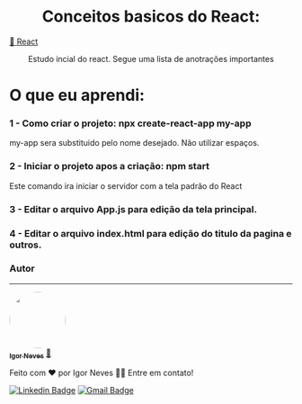 <h1 align="center">Conceitos basicos do React:</h1>

<a href="https://pt-br.reactjs.org/">🔗 React</a>
</h1>
<p align="center">Estudo incial do react. Segue uma lista de anotrações importantes</p>

O que eu aprendi:
=================

<h3>1 - Como criar o projeto: npx create-react-app my-app</h3>
<p> my-app sera substituido pelo nome desejado. Não utilizar espaços. </p>

<h3>2 - Iniciar o projeto apos a criação: npm start</h3>
<p>Este comando ira iniciar o servidor com a tela padrão do React</p>

<h3>3 - Editar o arquivo App.js para edição da tela principal.</h3>
<h3>4 - Editar o arquivo index.html para edição do titulo da pagina e outros.</h3>






### Autor
---

<a href="https://www.linkedin.com/in/igor-neves-5459b0186/">
 <img style="border-radius: 50%;" src="https://instagram.fcnf1-1.fna.fbcdn.net/v/t51.2885-15/240646454_644548266522378_6425989851808428144_n.jpg?stp=dst-jpg_e35&_nc_ht=instagram.fcnf1-1.fna.fbcdn.net&_nc_cat=106&_nc_ohc=hXSH9UP1jUoAX90wgfW&edm=ALQROFkBAAAA&ccb=7-4&ig_cache_key=MjY0ODM4MTM5OTMxMTEyNzYzMA%3D%3D.2-ccb7-4&oh=00_AT_iD0Yd4Ml7q28Q_Hhm62MglwW8-M64DXDuUkRrrJv7aA&oe=62704549&_nc_sid=30a2ef" width="100px;" alt=""/>
 <br />
 <sub><b>Igor Neves</b></sub></a> <a href="https://www.linkedin.com/in/igor-neves-5459b0186/" title="Rocketseat">🚀</a>


Feito com ❤️ por Igor Neves 👋🏽 Entre em contato!

[![Linkedin Badge](https://img.shields.io/badge/-Igor-blue?style=flat-square&logo=Linkedin&logoColor=white&link=https://www.linkedin.com/in/igor-neves-5459b0186/)](https://www.linkedin.com/in/igor-neves-5459b0186/) 
[![Gmail Badge](https://img.shields.io/badge/-yigorneves@gmail.com-c14438?style=flat-square&logo=Gmail&logoColor=white&link=mailto:tgmarinho@gmail.com)](mailto:yigorneves@gmail.com)
